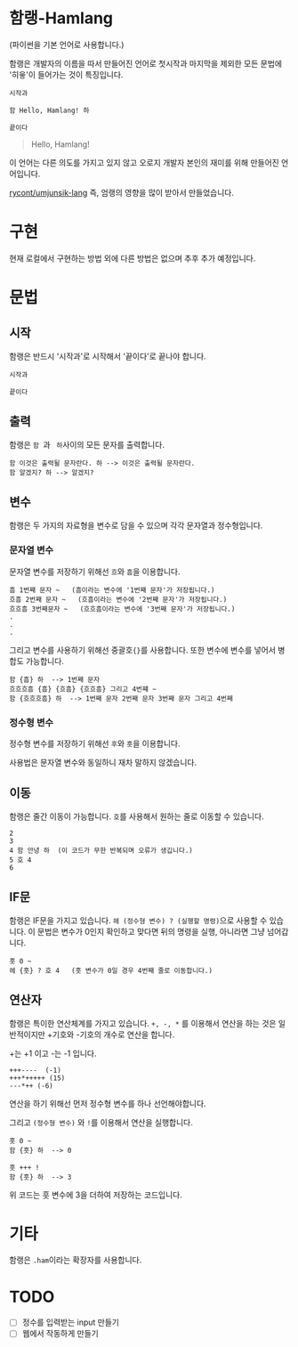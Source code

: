 # 함랭-Hamlang

(파이썬을 기본 언어로 사용합니다.)

함랭은 개발자의 이름을 따서 만들어진 언어로 첫시작과 마지막을 제외한 모든 문법에 '히읗'이 들어가는 것이 특징입니다.

```
시작과

함 Hello, Hamlang! 하

끝이다
```
> Hello, Hamlang!

이 언어는 다른 의도를 가지고 있지 않고 오로지 개발자 본인의 재미를 위해 만들어진 언어입니다.

[rycont/umjunsik-lang](https://github.com/rycont/umjunsik-lang)
즉, 엄랭의 영향을 많이 받아서 만들었습니다.

# 구현
현재 로컬에서 구현하는 방법 외에 다른 방법은 없으며 추후 추가 예정입니다.

# 문법
## 시작
함랭은 반드시 '시작과'로 시작해서 '끝이다'로 끝나야 합니다.
```
시작과

끝이다
```
## 출력
함랭은 `함 `과 ` 하`사이의 모든 문자를 출력합니다.
```
함 이것은 출력될 문자란다. 하 --> 이것은 출력될 문자란다.
함 알겠지? 하 --> 알겠지?
```
## 변수
함랭은 두 가지의 자료형을 변수로 담을 수 있으며 각각 문자열과 정수형입니다.
### 문자열 변수
문자열 변수를 저장하기 위해선 `흐`와 `흠`을 이용합니다.
```
흠 1번째 문자 ~   (흠이라는 변수에 '1번째 문자'가 저장됩니다.)
흐흠 2번째 문자 ~   (흐흠이라는 변수에 '2번째 문자'가 저장됩니다.)
흐흐흠 3번째문자 ~   (흐흐흠이라는 변수에 '3번째 문자'가 저장됩니다.)
.
.
.
```

그리고 변수를 사용하기 위해선 중괄호`{}`를 사용합니다. 또한 변수에 변수를 넣어서 병합도 가능합니다.

```
함 {흠} 하  --> 1번째 문자
흐흐흐흠 {흠} {흐흠} {흐흐흠} 그리고 4번쨰 ~
함 {흐흐흐흠} 하  --> 1번째 문자 2번째 문자 3번째 문자 그리고 4번째
```
### 정수형 변수
정수형 변수를 저장하기 위해선 `후`와 `훗`을 이용합니다.

사용법은 문자열 변수와 동일하니 재차 말하지 않겠습니다.

## 이동
함랭은 줄간 이동이 가능합니다. `호`를 사용해서 원하는 줄로 이동할 수 있습니다.
```
2
3
4 함 안녕 하  (이 코드가 무한 반복되며 오류가 생깁니다.)
5 호 4
6
```
## IF문
함랭은 IF문을 가지고 있습니다. `헤 (정수형 변수) ? (실행할 명령)`으로 사용할 수 있습니다.
이 문법은 변수가 0인지 확인하고 맞다면 뒤의 명령을 실행, 아니라면 그냥 넘어갑니다.
```
훗 0 ~
헤 {훗} ? 호 4   (훗 변수가 0일 경우 4번째 줄로 이동합니다.)
```
## 연산자
함랭은 특이한 연산체계를 가지고 있습니다.
`+, -, *` 를 이용해서 연산을 하는 것은 일반적이지만
+기호와 -기호의 개수로 연산을 합니다.

+는 +1 이고 -는 -1 입니다.

```
+++----  (-1)
+++*+++++ (15)
---*++ (-6)
```
연산을 하기 위해선 먼저 정수형 변수를 하나 선언해야합니다.

그리고 `(정수형 변수)` 와 `!`를 이용해서 연산을 실행합니다.

```
훗 0 ~
함 {훗} 하  --> 0

훗 +++ !
함 {훗} 하  --> 3
```

위 코드는 훗 변수에 3을 더하여 저장하는 코드입니다.

# 기타
함랭은 `.ham`이라는 확장자를 사용합니다.

# TODO
- [ ] 정수를 입력받는 input 만들기
- [ ] 웹에서 작동하게 만들기
